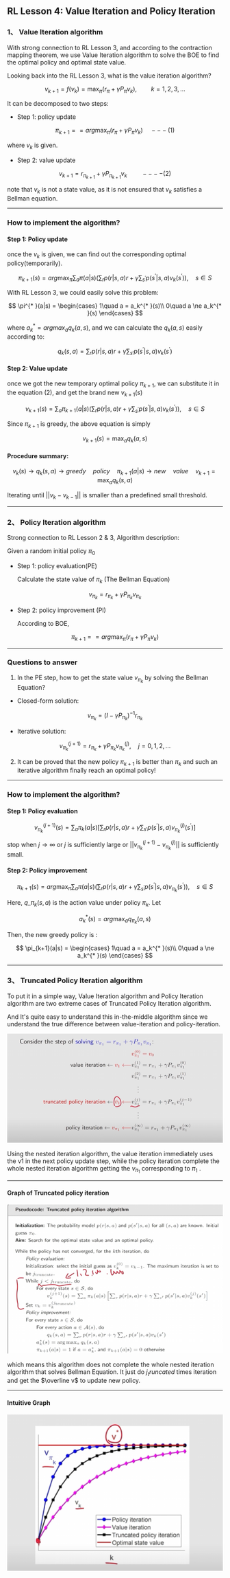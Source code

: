 ## RL Lesson 4: Value Iteration and Policy Iteration

### 1、 Value Iteration algorithm

With strong connection to RL Lesson 3, and according to the contraction mapping theorem, we use Value Iteration algorithm to solve the BOE to find the optimal policy and optimal state value. 

Looking back into the RL Lesson 3, what is the value iteration algorithm? 

$$
v_{k+1} = f (v_k) = \max_\pi (r_\pi+\gamma P_\pi v_k), \quad \quad k=1,2,3,...
$$

It can be decomposed to two steps:

* Step 1: policy update

$$
\pi_{k+1} = =arg \max_\pi(r_\pi+ \gamma P_\pi v_k) \quad---(1)
$$

  where $v_k$ is given.

* Step 2: value update

$$
v_{k+1} = r_{\pi_{k+1}} + \gamma P_{\pi_{k+1}}v_k\quad\quad  ----(2)
$$

  note that $v_k$ is not a state value, as it is not ensured that $v_k$ satisfies a Bellman equation.

_____

### How to implement the algorithm?

#### Step 1: Policy update

once the $v_k$ is given, we can find out the corresponding optimal policy(temporarily). 

$$
\pi_{k+1}(s) = arg \max_\pi \sum_a  \pi(a|s) \Bigg(\sum_r p(r|s,a)r+ \gamma \sum_{s^{'}} p(s^{'}|s,a)v_k(s^{'})\Bigg),\quad s \in S
$$

With RL Lesson 3,  we could easily solve this problem: 

$$
\pi^{* }(a|s) = \begin{cases}
 1\quad a = a_k^{* }(s)\\
 0\quad a \ne a_k^{* }(s)
 \end{cases}
$$

where $a_k^{*} = argmax_a q_k(a,s)$, and we can calculate the $q_k(a,s)$ easily according to: 

$$
q_k(s,a) = \sum_rp(r|s,a)r+\gamma \sum_{s'} p(s^{'}|s,a)v_k(s^{'})
$$

#### Step 2: Value update

once we got the new temporary optimal policy $\pi_{k+1}$, we can substitute it in the equation (2), and get the brand new $v_{k+1}(s)$

$$
v_{k+1}(s) =  \sum_a  \pi_{k+1}(a|s) \Bigg(\sum_r p(r|s,a)r+ \gamma \sum_{s^{'}} p(s^{'}|s,a)v_k(s^{'})\Bigg),\quad s \in S
$$

Since $\pi_{k+1}$ is greedy, the above equation is simply 

$$
v_{k+1}(s) = \max_a q_k(a,s)
$$

#### Procedure summary:

$$
v_k(s) \rightarrow q_k(s,a) \rightarrow greedy\quad policy\quad \pi_{k+1}(a|s) \rightarrow new\quad value\quad v_{k+1}= \max_a q_k(s,a)
$$

Iterating until $||v_k -v_{k-1}||$  is smaller than a predefined small threshold.

_____

### 2、 Policy Iteration algorithm

Strong connection to RL Lesson 2 & 3, Algorithm description:

Given a random initial policy $\pi_0$

* Step 1: policy evaluation(PE)

  Calculate the state value of  $\pi_k$  (The Bellman Equation)

$$
v_{\pi_k} = r_{\pi_k} + \gamma P_{\pi_k} v_{\pi_k}
$$

* Step 2: policy improvement (PI)

  According to BOE, 

$$
\pi_{k+1} = =arg \max_\pi(r_\pi+ \gamma P_\pi v_k)
$$

____

### Questions  to answer 

1. In the PE step, how to get the state value $v_{\pi_k}$ by solving the Bellman Equation?

 * Closed-form solution:

$$
 v_{\pi_k} = (I-\gamma P_{\pi_k})^{-1} r_{\pi_k}
$$

 * Iterative solution:

$$
 v_{\pi_k}^{(j+1)} = r_{\pi_k} + \gamma P_{\pi_k}v_{\pi_k}^{(j)}, \quad j=0,1,2,...
$$

2. It can be proved that the new policy $\pi_{k+1}$ is better than $\pi_k$ and such an iterative algorithm finally reach an optimal policy!

___

### How to implement the algorithm?

#### Step 1: Policy evaluation

$$
v_{\pi_k}^{(j+1)}(s)=\sum_a \pi_k(a|s)[\sum_rp(r|s,a)r+\gamma \sum_{s'} p(s^{'}|s,a)v_{\pi_k}^{(j)}(s^{'})]
$$

stop when $j \rightarrow \infty$ or $j$ is sufficiently large or $||v_{\pi_k}^{(j+1)} - v_{\pi_k}^{(j)}||$ is sufficiently small.

#### Step 2: Policy improvement

$$
\pi_{k+1}(s) = arg \max_\pi \sum_a  \pi(a|s) \Bigg(\sum_r p(r|s,a)r+ \gamma \sum_{s^{'}} p(s^{'}|s,a)v_{\pi_k}(s^{'})\Bigg),\quad s \in S
$$

Here, $q\_{\pi_k}(s,a)$ is the action value under policy $\pi_k$. Let 

$$
a_k^{* }(s) = arg \max_a q_{\pi_k}(a,s)
$$

Then, the new greedy policy is :

$$
\pi_{k+1}(a|s) = \begin{cases}
 1\quad a = a_k^{* }(s)\\
 0\quad a \ne a_k^{* }(s)
 \end{cases}
$$

____

### 3、 Truncated Policy Iteration algorithm

 To put it in a simple way, Value Iteration algorithm and Policy Iteration algorithm are two extreme cases of Truncated Policy Iteration algorithm.

And It's quite easy to understand this in-the-middle algorithm since we understand the true difference between value-iteration and policy-iteration.

![Truncated](printscreen/C4/Truncated_iteration_algorithm.png)

Using the nested iteration algorithm, the value iteration immediately uses the v1 in the next policy update step, while the policy iteration complete the whole nested iteration algorithm getting the $v_{\pi_1}$ corresponding to $\pi_1$ .

____

#### Graph of Truncated policy iteration

![graph](printscreen/C4/graph_of_truncated.png)

which means this algorithm does not complete the whole nested iteration algorithm that solves Bellman Equation. It just do $j_truncated$ times iteration and get  the $\overline v$ to update new policy.

______

#### Intuitive Graph

![graph](printscreen/C4/Intuative_Graph.png)
